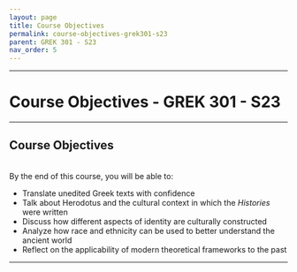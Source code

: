 ```yaml
---
layout: page
title: Course Objectives
permalink: course-objectives-grek301-s23
parent: GREK 301 - S23
nav_order: 5
---
```

***

# Course Objectives - GREK 301 - S23

***

## Course Objectives
&nbsp;  
By the end of this course, you will be able to:

- Translate unedited Greek texts with confidence
- Talk about Herodotus and the cultural context in which the *Histories* were written
- Discuss how different aspects of identity are culturally constructed
- Analyze how race and ethnicity can be used to better understand the ancient world
- Reflect on the applicability of modern theoretical frameworks to the past

***

